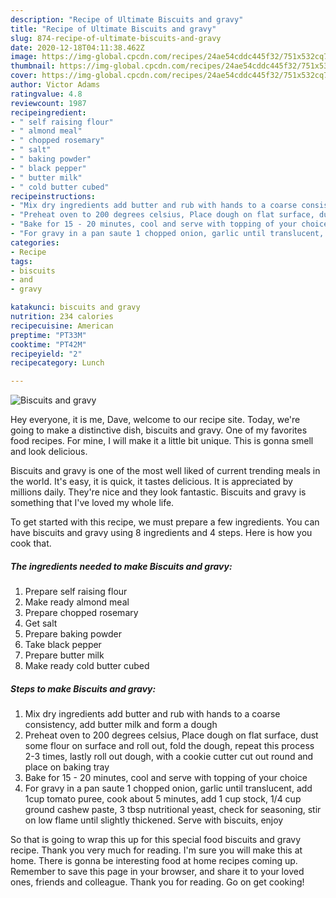 ```yaml
---
description: "Recipe of Ultimate Biscuits and gravy"
title: "Recipe of Ultimate Biscuits and gravy"
slug: 874-recipe-of-ultimate-biscuits-and-gravy
date: 2020-12-18T04:11:38.462Z
image: https://img-global.cpcdn.com/recipes/24ae54cddc445f32/751x532cq70/biscuits-and-gravy-recipe-main-photo.jpg
thumbnail: https://img-global.cpcdn.com/recipes/24ae54cddc445f32/751x532cq70/biscuits-and-gravy-recipe-main-photo.jpg
cover: https://img-global.cpcdn.com/recipes/24ae54cddc445f32/751x532cq70/biscuits-and-gravy-recipe-main-photo.jpg
author: Victor Adams
ratingvalue: 4.8
reviewcount: 1987
recipeingredient:
- " self raising flour"
- " almond meal"
- " chopped rosemary"
- " salt"
- " baking powder"
- " black pepper"
- " butter milk"
- " cold butter cubed"
recipeinstructions:
- "Mix dry ingredients add butter and rub with hands to a coarse consistency, add butter milk and form a dough"
- "Preheat oven to 200 degrees celsius, Place dough on flat surface, dust some flour on surface and roll out, fold the dough, repeat this process 2-3 times, lastly roll out dough, with a cookie cutter cut out round and place on baking tray"
- "Bake for 15 - 20 minutes, cool and serve with topping of your choice"
- "For gravy in a pan saute 1 chopped onion, garlic until translucent, add 1cup tomato puree, cook about 5 minutes, add 1 cup stock, 1/4 cup ground cashew paste, 3 tbsp nutritional yeast, check for seasoning, stir on low flame until slightly thickened. Serve with biscuits, enjoy"
categories:
- Recipe
tags:
- biscuits
- and
- gravy

katakunci: biscuits and gravy 
nutrition: 234 calories
recipecuisine: American
preptime: "PT33M"
cooktime: "PT42M"
recipeyield: "2"
recipecategory: Lunch

---
```



![Biscuits and gravy](https://img-global.cpcdn.com/recipes/24ae54cddc445f32/751x532cq70/biscuits-and-gravy-recipe-main-photo.jpg)

Hey everyone, it is me, Dave, welcome to our recipe site. Today, we're going to make a distinctive dish, biscuits and gravy. One of my favorites food recipes. For mine, I will make it a little bit unique. This is gonna smell and look delicious.



Biscuits and gravy is one of the most well liked of current trending meals in the world. It's easy, it is quick, it tastes delicious. It is appreciated by millions daily. They're nice and they look fantastic. Biscuits and gravy is something that I've loved my whole life.


To get started with this recipe, we must prepare a few ingredients. You can have biscuits and gravy using 8 ingredients and 4 steps. Here is how you cook that.

<!--inarticleads1-->

##### The ingredients needed to make Biscuits and gravy:

1. Prepare  self raising flour
1. Make ready  almond meal
1. Prepare  chopped rosemary
1. Get  salt
1. Prepare  baking powder
1. Take  black pepper
1. Prepare  butter milk
1. Make ready  cold butter cubed




<!--inarticleads2-->

##### Steps to make Biscuits and gravy:

1. Mix dry ingredients add butter and rub with hands to a coarse consistency, add butter milk and form a dough
1. Preheat oven to 200 degrees celsius, Place dough on flat surface, dust some flour on surface and roll out, fold the dough, repeat this process 2-3 times, lastly roll out dough, with a cookie cutter cut out round and place on baking tray
1. Bake for 15 - 20 minutes, cool and serve with topping of your choice
1. For gravy in a pan saute 1 chopped onion, garlic until translucent, add 1cup tomato puree, cook about 5 minutes, add 1 cup stock, 1/4 cup ground cashew paste, 3 tbsp nutritional yeast, check for seasoning, stir on low flame until slightly thickened. Serve with biscuits, enjoy




So that is going to wrap this up for this special food biscuits and gravy recipe. Thank you very much for reading. I'm sure you will make this at home. There is gonna be interesting food at home recipes coming up. Remember to save this page in your browser, and share it to your loved ones, friends and colleague. Thank you for reading. Go on get cooking!
